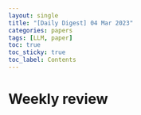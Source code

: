 ```yaml
---
layout: single
title: "[Daily Digest] 04 Mar 2023"
categories: papers
tags: [LLM, paper]
toc: true
toc_sticky: true
toc_label: Contents
---
```


# Weekly review
